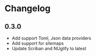 # Changelog

## 0.3.0

- Add support Toml, Json data providers
- Add support for sitemaps
- Update Scriban and NUglify to latest
